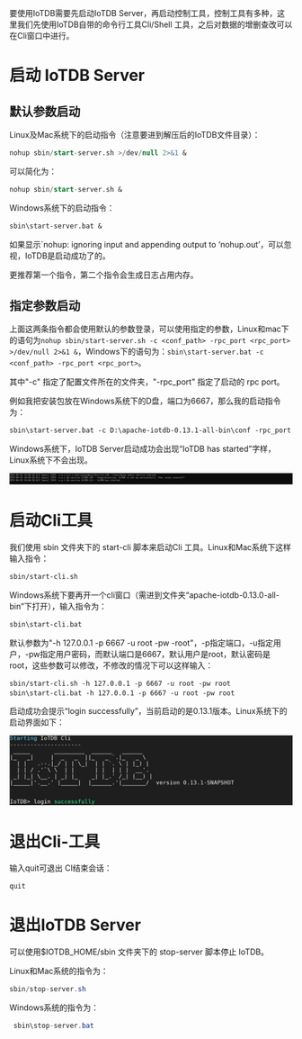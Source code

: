 要使用IoTDB需要先启动IoTDB Server，再启动控制工具，控制工具有多种，这里我们先使用IoTDB自带的命令行工具Cli/Shell 工具，之后对数据的增删查改可以在Cli窗口中进行。

# 启动 IoTDB Server

## 默认参数启动

Linux及Mac系统下的启动指令（注意要进到解压后的IoTDB文件目录）：

```SQL
nohup sbin/start-server.sh >/dev/null 2>&1 &
```

可以简化为：

```sql
nohup sbin/start-server.sh &
```

Windows系统下的启动指令：

```Apache
sbin\start-server.bat &
```

如果显示`nohup: ignoring input and appending output to ‘nohup.out’，可以忽视，IoTDB是启动成功了的。

更推荐第一个指令，第二个指令会生成日志占用内存。

## 指定参数启动

上面这两条指令都会使用默认的参数登录，可以使用指定的参数，Linux和mac下的语句为`nohup sbin/start-server.sh -c <conf_path> -rpc_port <rpc_port> >/dev/null 2>&1 &`，Windows下的语句为：`sbin\start-server.bat -c <conf_path> -rpc_port <rpc_port>`。

其中"-c" 指定了配置文件所在的文件夹，"-rpc_port" 指定了启动的 rpc port。

例如我把安装包放在Windows系统下的D盘，端口为6667，那么我的启动指令为：

```html
sbin\start-server.bat -c D:\apache-iotdb-0.13.1-all-bin\conf -rpc_port 6667
```

Windows系统下，IoTDB Server启动成功会出现“IoTDB has started”字样，Linux系统下不会出现。

![img9](img/img9.JPEG)

# 启动Cli工具

我们使用 sbin 文件夹下的 start-cli 脚本来启动Cli 工具。Linux和Mac系统下这样输入指令：

```Apache
sbin/start-cli.sh
```

Windows系统下要再开一个cli窗口（需进到文件夹“apache-iotdb-0.13.0-all-bin”下打开），输入指令为：

```Apache
sbin\start-cli.bat
```

默认参数为"-h 127.0.0.1 -p 6667 -u root -pw -root"，-p指定端口，-u指定用户，-pw指定用户密码，而默认端口是6667，默认用户是root，默认密码是root，这些参数可以修改，不修改的情况下可以这样输入：

```html
sbin/start-cli.sh -h 127.0.0.1 -p 6667 -u root -pw root
sbin\start-cli.bat -h 127.0.0.1 -p 6667 -u root -pw root
```

启动成功会提示“login successfully”，当前启动的是0.13.1版本。Linux系统下的启动界面如下：

![Img10](img/Img10.JPEG)

# 退出Cli-工具

输入quit可退出 Cl结束会话：

```SQL
quit
```

# 退出IoTDB Server

可以使用$IOTDB_HOME/sbin 文件夹下的 stop-server 脚本停止 IoTDB。 

Linux和Mac系统的指令为： 

```Java
sbin/stop-server.sh
```

Windows系统的指令为： 

```Java
 sbin\stop-server.bat
```